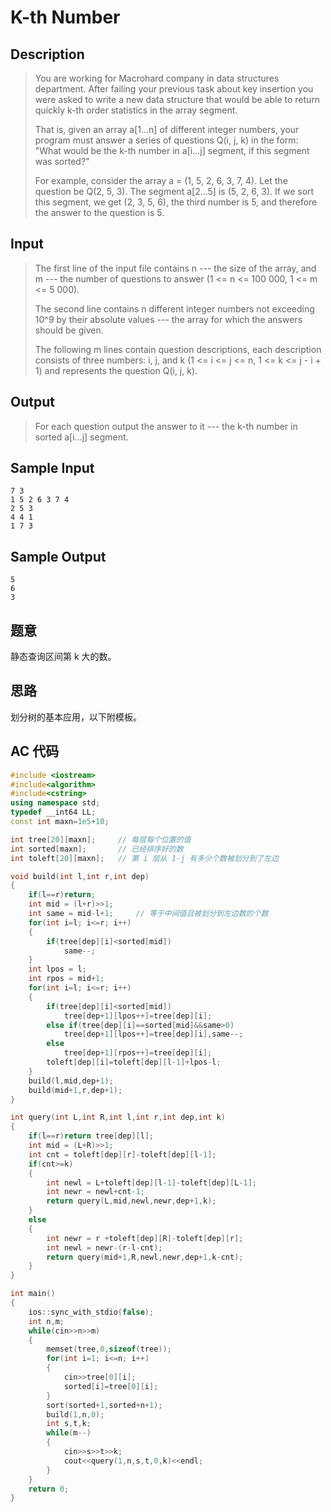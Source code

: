 # K-th Number

## **Description**

> You are working for Macrohard company in data structures department. After failing your previous task about key insertion you were asked to write a new data structure that would be able to return quickly k-th order statistics in the array segment. 
>
> That is, given an array a[1...n] of different integer numbers, your program must answer a series of questions Q(i, j, k) in the form: "What would be the k-th number in a[i...j] segment, if this segment was sorted?" 
>
> For example, consider the array a = (1, 5, 2, 6, 3, 7, 4). Let the question be Q(2, 5, 3). The segment a[2...5] is (5, 2, 6, 3). If we sort this segment, we get (2, 3, 5, 6), the third number is 5, and therefore the answer to the question is 5.



## **Input**

> The first line of the input file contains n --- the size of the array, and m --- the number of questions to answer (1 <= n <= 100 000, 1 <= m <= 5 000). 
>
> The second line contains n different integer numbers not exceeding 10^9 by their absolute values --- the array for which the answers should be given. 
>
> The following m lines contain question descriptions, each description consists of three numbers: i, j, and k (1 <= i <= j <= n, 1 <= k <= j - i + 1) and represents the question Q(i, j, k).



## **Output**

> For each question output the answer to it --- the k-th number in sorted a[i...j] segment.



## **Sample Input**

    7 3
    1 5 2 6 3 7 4
    2 5 3
    4 4 1
    1 7 3



## **Sample Output**

    5
    6
    3


## **题意**

静态查询区间第 k 大的数。



## **思路**

划分树的基本应用，以下附模板。



## **AC 代码**

```cpp
#include <iostream>
#include<algorithm>
#include<cstring>
using namespace std;
typedef __int64 LL;
const int maxn=1e5+10;

int tree[20][maxn];     // 每层每个位置的值
int sorted[maxn];       // 已经排序好的数
int toleft[20][maxn];   // 第 i 层从 1-j 有多少个数被划分到了左边

void build(int l,int r,int dep)
{
    if(l==r)return;
    int mid = (l+r)>>1;
    int same = mid-l+1;     // 等于中间值且被划分到左边数的个数
    for(int i=l; i<=r; i++)
    {
        if(tree[dep][i]<sorted[mid])
            same--;
    }
    int lpos = l;
    int rpos = mid+1;
    for(int i=l; i<=r; i++)
    {
        if(tree[dep][i]<sorted[mid])
            tree[dep+1][lpos++]=tree[dep][i];
        else if(tree[dep][i]==sorted[mid]&&same>0)
            tree[dep+1][lpos++]=tree[dep][i],same--;
        else
            tree[dep+1][rpos++]=tree[dep][i];
        toleft[dep][i]=toleft[dep][l-1]+lpos-l;
    }
    build(l,mid,dep+1);
    build(mid+1,r,dep+1);
}

int query(int L,int R,int l,int r,int dep,int k)
{
    if(l==r)return tree[dep][l];
    int mid = (L+R)>>1;
    int cnt = toleft[dep][r]-toleft[dep][l-1];
    if(cnt>=k)
    {
        int newl = L+toleft[dep][l-1]-toleft[dep][L-1];
        int newr = newl+cnt-1;
        return query(L,mid,newl,newr,dep+1,k);
    }
    else
    {
        int newr = r +toleft[dep][R]-toleft[dep][r];
        int newl = newr-(r-l-cnt);
        return query(mid+1,R,newl,newr,dep+1,k-cnt);
    }
}

int main()
{
    ios::sync_with_stdio(false);
    int n,m;
    while(cin>>n>>m)
    {
        memset(tree,0,sizeof(tree));
        for(int i=1; i<=n; i++)
        {
            cin>>tree[0][i];
            sorted[i]=tree[0][i];
        }
        sort(sorted+1,sorted+n+1);
        build(1,n,0);
        int s,t,k;
        while(m--)
        {
            cin>>s>>t>>k;
            cout<<query(1,n,s,t,0,k)<<endl;
        }
    }
    return 0;
}
```

